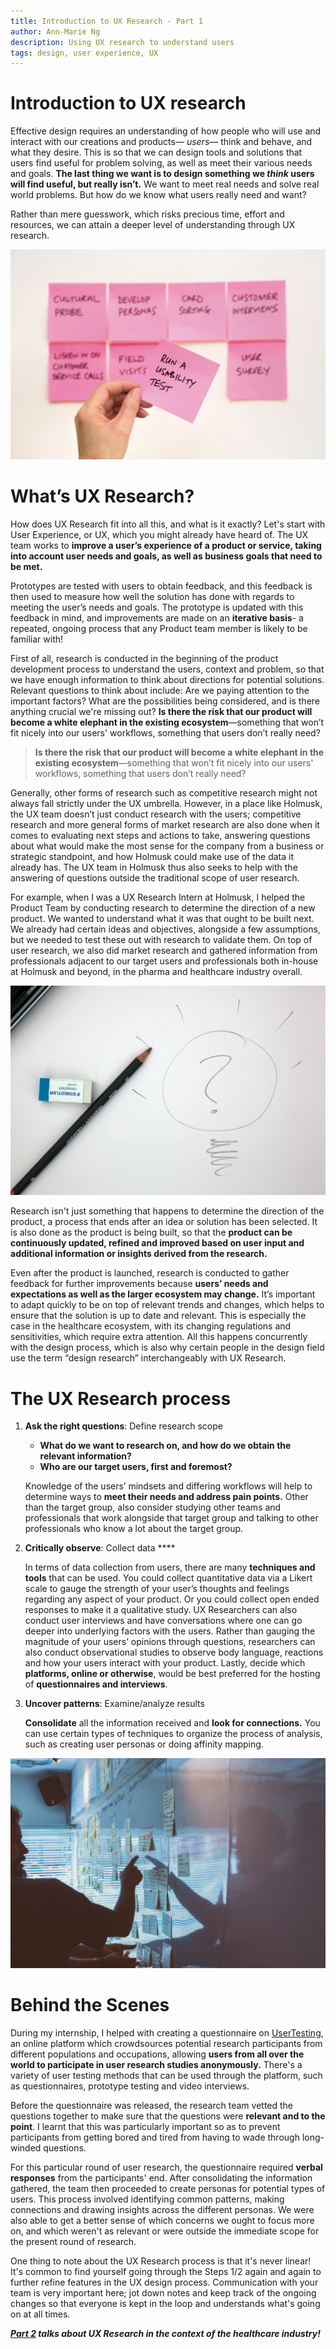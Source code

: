 ```yaml
---
title: Introduction to UX Research - Part 1
author: Ann-Marie Ng
description: Using UX research to understand users
tags: design, user experience, UX
---
```


# **Introduction to UX research**

Effective design requires an understanding of how people who will use and interact with our creations and products— *users—* think and behave, and what they desire. This is so that we can design tools and solutions that users find useful for problem solving, as well as meet their various needs and goals. **The last thing we want is to design something we *think* users will find useful, but really isn’t.** We want to meet real needs and solve real world problems. But how do we know what users really need and want?

Rather than mere guesswork, which risks precious time, effort and resources, we can attain a deeper level of understanding through UX research.

![](/images/blogposts/ux_research_post_its.png)

# **What’s UX Research?**

How does UX Research fit into all this, and what is it exactly? Let's start with User Experience, or UX, which you might already have heard of. The UX team works to **improve a user’s experience of a product or service, taking into account user needs and goals, as well as business goals that need to be met.** 

Prototypes are tested with users to obtain feedback, and this feedback is then used to measure how well the solution has done with regards to meeting the user’s needs and goals. The prototype is updated with this feedback in mind, and improvements are made on an **iterative basis**- a repeated, ongoing process that any Product team member is likely to be familiar with!

First of all, research is conducted in the beginning of the product development process to understand the users, context and problem, so that we have enough information to think about directions for potential solutions. Relevant questions to think about include: Are we paying attention to the important factors? What are the possibilities being considered, and is there anything crucial we're missing out? **Is there the risk that our product will become a white elephant in the existing ecosystem**—something that won’t fit nicely into our users' workflows, something that users don’t really need? 

> **Is there the risk that our product will become a white elephant in the existing ecosystem**—something that won’t fit nicely into our users' workflows, something that users don’t really need?

Generally, other forms of research such as competitive research might not always fall strictly under the UX umbrella. However, in a place like Holmusk, the UX team doesn’t just conduct research with the users; competitive research and more general forms of market research are also done when it comes to evaluating next steps and actions to take, answering questions about what would make the most sense for the company from a business or strategic standpoint, and how Holmusk could make use of the data it already has. The UX team in Holmusk thus also seeks to help with the answering of questions outside the traditional scope of user research. 

For example, when I was a UX Research Intern at Holmusk, I helped the Product Team by conducting research to determine the direction of a new product. We wanted to understand what it was that ought to be built next. We already had certain ideas and objectives, alongside a few assumptions, but we needed to test these out with research to validate them. On top of user research, we also did market research and gathered information from professionals adjacent to our target users and professionals both in-house at Holmusk and beyond, in the pharma and healthcare industry overall.  

![](/images/blogposts/ux_research_question.png)

Research isn't just something that happens to determine the direction of the product, a process that ends after an idea or solution has been selected. It is also done as the product is being built, so that the **product can be continuously updated, refined and improved based on user input and additional information or insights derived from the research.** 

Even after the product is launched, research is conducted to gather feedback for further improvements because **users’ needs and expectations as well as the larger ecosystem may change.** It’s important to adapt quickly to be on top of relevant trends and changes, which helps to ensure that the solution is up to date and relevant. This is especially the case in the healthcare ecosystem, with its changing regulations and sensitivities, which require extra attention. All this happens concurrently with the design process, which is also why certain people in the design field use the term “design research” interchangeably with UX Research. 

# **The UX Research process**

1. **Ask the right questions**: Define research scope  
    - **What do we want to research on, and how do we obtain the relevant information?**
    - **Who are our target users, first and foremost?**

    Knowledge of the users’ mindsets and differing workflows will help to determine ways to **meet their needs and address pain points.** Other than the target group, also consider studying other teams and professionals that work alongside that target group and talking to other professionals who know a lot about the target group. 

2. **Critically observe**: Collect data ****

    In terms of data collection from users, there are many **techniques and tools** that can be used. You could collect quantitative data via a Likert scale to gauge the strength of your user’s thoughts and feelings regarding any aspect of your product. Or you could collect open ended responses to make it a qualitative study. UX Researchers can also conduct user interviews and have conversations where one can go deeper into underlying factors with the users. Rather than gauging the magnitude of your users’ opinions through questions, researchers can also conduct observational studies to observe body language, reactions and how your users interact with your product. Lastly, decide which **platforms, online or otherwise**, would be best preferred for the hosting of **questionnaires and interviews**. 

3. **Uncover patterns**: Examine/analyze results

    **Consolidate** all the information received and **look for connections.** You can use certain types of techniques to organize the process of analysis, such as creating user personas or doing affinity mapping.
    
![](/images/blogposts/ux_research_whiteboard.png)

# **Behind the Scenes**

During my internship, I helped with creating a questionnaire on [UserTesting](https://app.usertesting.com/users/sign_in), an online platform which crowdsources potential research participants from different populations and occupations, allowing **users from all over the world to participate in user research studies anonymously.** There's a variety of user testing methods that can be used through the platform, such as questionnaires, prototype testing and video interviews.  

Before the questionnaire was released, the research team vetted the questions together to make sure that the questions were **relevant and to the point**. I learnt that this was particularly important so as to prevent participants from getting bored and tired from having to wade through long-winded questions.

For this particular round of user research, the questionnaire required **verbal responses** from the participants' end.  After consolidating the information gathered, the team then proceeded to create personas for potential types of users. This process involved identifying common patterns, making connections and drawing insights across the different personas.  We were also able to get a better sense of which concerns we ought to focus more on, and which weren't as relevant or were outside the immediate scope for the present round of research. 

One thing to note about the UX Research process is that it's never linear! It's common to find yourself going through the Steps 1/2 again and again to further refine features in the UX design process. Communication with your team is very important here; jot down notes and keep track of the ongoing changes so that everyone is kept in the loop and understands what's going on at all times. 

***[Part 2](2021-03-09-Introduction-to-UX-research-Part-2.html) talks about UX Research in the context of the healthcare industry!***
